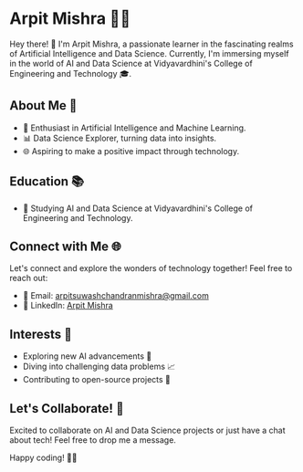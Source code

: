 # Arpit Mishra 👨‍💻

Hey there! 👋 I'm Arpit Mishra, a passionate learner in the fascinating realms of Artificial Intelligence and Data Science. Currently, I'm immersing myself in the world of AI and Data Science at Vidyavardhini's College of Engineering and Technology 🎓.

## About Me 🚀

- 🤖 Enthusiast in Artificial Intelligence and Machine Learning.
- 📊 Data Science Explorer, turning data into insights.
- 🌐 Aspiring to make a positive impact through technology.

## Education 📚

- 🏫 Studying AI and Data Science at Vidyavardhini's College of Engineering and Technology.

## Connect with Me 🌐

Let's connect and explore the wonders of technology together! Feel free to reach out:

- 📧 Email: arpitsuwashchandranmishra@gmail.com
- 💼 LinkedIn: [Arpit Mishra](https://www.linkedin.com/in/arpit-smishra/)

## Interests 🌈

- Exploring new AI advancements 🤖
- Diving into challenging data problems 📈
- Contributing to open-source projects 🚀

## Let's Collaborate! 🤝

Excited to collaborate on AI and Data Science projects or just have a chat about tech! Feel free to drop me a message.

Happy coding! 🚀✨
